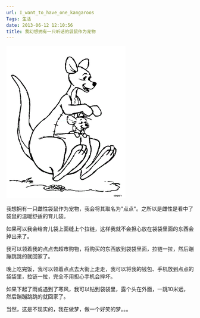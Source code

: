 ```yaml
---
url: I_want_to_have_one_kangaroos
Tags: 生活
date: 2013-06-12 12:10:56
title: 我幻想拥有一只听话的袋鼠作为宠物
---
```


![Image Title](/ref/life/my_kangaroos.gif)

我想拥有一只雌性袋鼠作为宠物，我会将其取名为"点点"。之所以是雌性是看中了袋鼠的温暖舒适的育儿袋。

如果可以我会给育儿袋上面缝上个拉链，这样我就不会担心放在袋袋里面的东西会掉出来了。

我可以领着我的点点去超市购物，将购买的东西放到袋袋里面，拉链一拉，然后蹦蹦跳跳的就回家了。

晚上吃完饭，我可以领着点点去大街上走走，我可以将我的钱包、手机放到点点的袋袋里，拉链一拉，完全不用担心手机会摔坏。

如果下起了雨或遇到了寒风，我可以钻到袋袋里，露个头在外面，一跳10米远，然后蹦蹦跳跳的就回家了。

当然，这是不现实的，我在做梦，做一个好笑的梦。。。